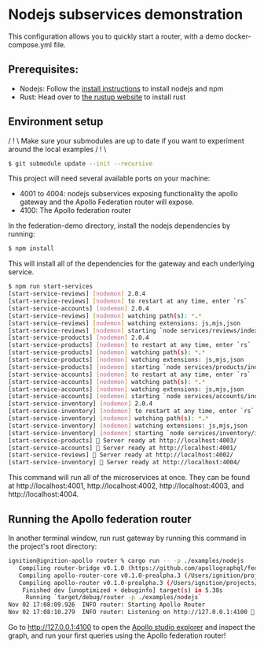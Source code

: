 # Nodejs subservices demonstration

This configuration allows you to quickly start a router, with a demo docker-compose.yml file.

## Prerequisites:

- Nodejs: Follow the [install instructions](https://nodejs.org/en/download/) to install nodejs and npm
- Rust: Head over to [the rustup website](https://rustup.rs/) to install rust

## Environment setup

/ ! \ Make sure your submodules are up to date if you want to experiment around the local examples / ! \

```sh
$ git submodule update --init --recursive
```

This project will need several available ports on your machine:

- 4001 to 4004: nodejs subservices exposing functionality the apollo gateway and the Apollo Federation router will expose.
- 4100: The Apollo federation router

In the federation-demo directory, install the nodejs dependencies by running:

```sh
$ npm install
```

This will install all of the dependencies for the gateway and each underlying service.

```sh
$ npm run start-services
[start-service-reviews] [nodemon] 2.0.4
[start-service-reviews] [nodemon] to restart at any time, enter `rs`
[start-service-accounts] [nodemon] 2.0.4
[start-service-reviews] [nodemon] watching path(s): *.*
[start-service-reviews] [nodemon] watching extensions: js,mjs,json
[start-service-reviews] [nodemon] starting `node services/reviews/index.js`
[start-service-products] [nodemon] 2.0.4
[start-service-products] [nodemon] to restart at any time, enter `rs`
[start-service-products] [nodemon] watching path(s): *.*
[start-service-products] [nodemon] watching extensions: js,mjs,json
[start-service-products] [nodemon] starting `node services/products/index.js`
[start-service-accounts] [nodemon] to restart at any time, enter `rs`
[start-service-accounts] [nodemon] watching path(s): *.*
[start-service-accounts] [nodemon] watching extensions: js,mjs,json
[start-service-accounts] [nodemon] starting `node services/accounts/index.js`
[start-service-inventory] [nodemon] 2.0.4
[start-service-inventory] [nodemon] to restart at any time, enter `rs`
[start-service-inventory] [nodemon] watching path(s): *.*
[start-service-inventory] [nodemon] watching extensions: js,mjs,json
[start-service-inventory] [nodemon] starting `node services/inventory/index.js`
[start-service-products] 🚀 Server ready at http://localhost:4003/
[start-service-accounts] 🚀 Server ready at http://localhost:4001/
[start-service-reviews] 🚀 Server ready at http://localhost:4002/
[start-service-inventory] 🚀 Server ready at http://localhost:4004/
```

This command will run all of the microservices at once. They can be found at http://localhost:4001, http://localhost:4002, http://localhost:4003, and http://localhost:4004.

## Running the Apollo federation router

In another terminal window, run rust gateway by running this command in the project's root directory:

```bash
ignition@ignition-apollo router % cargo run -- -p ./examples/nodejs
   Compiling router-bridge v0.1.0 (https://github.com/apollographql/federation.git)
   Compiling apollo-router-core v0.1.0-prealpha.3 (/Users/ignition/projects/apollo/router/crates/apollo-router-core)
   Compiling apollo-router v0.1.0-prealpha.3 (/Users/ignition/projects/apollo/router/crates/apollo-router)
    Finished dev [unoptimized + debuginfo] target(s) in 5.38s
     Running `target/debug/router -p ./examples/nodejs`
Nov 02 17:08:09.926  INFO router: Starting Apollo Router
Nov 02 17:08:10.279  INFO router: Listening on http://127.0.0.1:4100 🚀
```

Go to http://127.0.0.1:4100 to open the [Apollo studio explorer](https://www.apollographql.com/docs/studio/explorer/) and inspect the graph, and run your first queries using the Apollo federation router!
